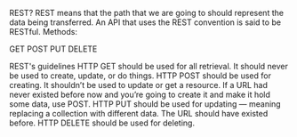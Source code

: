 REST?
REST means that the path that we are going to should represent the data being transferred. An API that uses the REST convention is said to be RESTful.
Methods:

GET
POST
PUT
DELETE

REST's guidelines
HTTP GET should be used for all retrieval. It should never be used to create, update, or do things.
HTTP POST should be used for creating. It shouldn’t be used to update or get a resource. If a URL had never existed before now and you’re going to create it and make it hold some data, use POST.
HTTP PUT should be used for updating — meaning replacing a collection with different data. The URL should have existed before.
HTTP DELETE should be used for deleting.